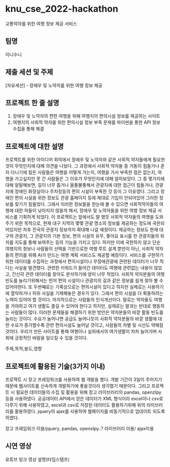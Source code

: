 # knu_cse_2022-hackathon
교통약자를 위한 여행 정보 제공 서비스

팀명
-----
이니수니

제출 세션 및 주제
-------
[자유세션] - 장애우 및 노약자를 위한 여행 정보 제공

프로젝트 한 줄 설명
------------

1. 장애우 및 노약자의 편한 여행을 위해 여행지의 편의시설 정보를 제공하는 사이트
2. 여행지의 사회적 약자를 위한 편의시설 정보 부족 문제를 파이썬을 통한 API 정보 수집을 통해 해결

프로젝트에 대한 설명
------------
 프로젝트를 위한 아이디어 회의에서 장애우 및 노약자와 같은 사회적 약자들에게 필요한 것이 무엇인지에 대해 의견을 나눴다. 그 과정에서 사회적 약자들 중 거동이 힘들거나 혼자 다니기에 힘든 사람들은 여행을 어떻게 가는지, 여행을 가서 부족한 점은 없는지, 여행을 가고싶지만 못 간 사람들은 그 이유가 무엇인지에 대해 알아보았다. 그 중 몇가지에 대해 알말해보면, 길이 너무 좁거나 울퉁불퉁해서 관광지에 대한 접근이 힘들거나, 관광지에 장애인 화장실이나 주차장등의 편의 시설이 부족한 것 등이 그 이유였다. 그리고 장애인 편의 시설을 위한 정보도 관광 홈페이지 등에 제대로 기입이 안되어있어 그러한 정보를 찾기가 힘들었다. 그래서 이러한 정보들을 한눈에 볼 수 있으면 사회적약자들의 여행에 대한 허들이 낮아지지 않을까 해서, 장애우 및 노약자들을 위한 여행 정보 제공 서비스를 기획하게 되었다.
 이 프로젝트는 앞에서도 말 했듯 사회적 약자들의 여행을 도와주기 위한 목적으로, 현재 대구 지역의 몇몇 관광 명소의 정보를 제공하는 정도에 국한되어있지만 차후 전국의 관광지 정보까지 확대해 나갈 예정이다. 제공하는 정보도 현재 대구의 관광지, 그 관광지의 기본 정보, 편의 시설의 유무, 좋아요 표시를 한 관광지들의 위치를 지도를 통해 보여주는 등의 기능을 가지고 있다. 하지만 이에 국한하지 않고 단순 여행지의 정보나 사람들의 선택을 기반으로한 여행 루트 설계 뿐만이 아닌, 사회적 약자들의 편의를 위해 AI가 만드는 여행 계획 서비스도 제공할 예정이다. 
 서비스를 구현하기 위한 데이터를 수집하는 과정에서 편의시설이나 무장애관광에 관련된 데이터가 너무 적다는 사실을 발견했다. 관련한 키워드가 들어간 데이터도 여행에 관련없는 내용이 많았고, 간신히 관련 데이터를 찾아도 분석하기에 양이 너무 적었다. 사회적 약자분들의 여행 빈도를 늘리기위해서는 먼저 편의 시설이나 관광지의 길과 같은 정보를 쉽게 찾아 볼 수 있어야한다. 또 두번째로는 기록상으로는 편의시설이 있다고 하지만 실제로는 사용하기에 열악하거나 허위 사실을 기재해놓은 경우가 있다. 그래서 편의 시설을 더 확충하려는 노력이 있어야 할 것이다. 마지막으로는 사람들의 인식개선이다. 말로는 약자들도 여행을 가야하고 여가 생활도 즐길 수 있어야 한다고 하지만, 실제로는 말과는 반대로 행동하는 사람들이 많다. 이러한 문제들을 해결하기 위한 방안은 약자분들의 바깥 활동 빈도를 늘리는 것이다. 수요가 늘어나면 공급도 늘어나듯이 사회적 약자분들의 바깥 생활에 대한 수요가 증가할수록 관련 편의시설도 늘어날 것이고, 사람들의 차별 및 시선도 약해질 것이다. 우리가 만든 사이트를 통해 여행이나 실외에서의 여가생활이 차차 늘어가며 사회에 긍정적인 바람을 일으킬 수 있을 것이다.

주제,목적,용도,영향

프로젝트에 활용된 기술(3가지 이내)
-----------------------
프로젝트 시 장고 프레임워크를 사용하여 웹 개발을 했다. 개발 기간이 3일이 주어지기 때문에 웹사이트를 신속하게 개발하기에 좋을것이라 생각했기 때문이다. 그리고 프로젝트 시 필요한 데이터들의 수집 및 활용을 위해 장고 라이브러리의 pandas, openzlpy 등을 사용하였다. 공공데이터 API에서 얻은 데이터가 XML 형식이라 excel이나 csv로 다루기 위해 사용하였고, excel과 csv로 저장된 데이터도 활용하기위해 위의 라이브러리를 활용하였다.  jquery의 ajax를 사용하여 웹페이지를 비동기적으로 업데이트 되도록 하였다.

장고 프레임워크 이용/jquery, pandas, openxlpy..? 라이브러리 이용/ ajax이용


시연 영상
-----------------
유튜브 링크
영상 설명(타임스탬프)
